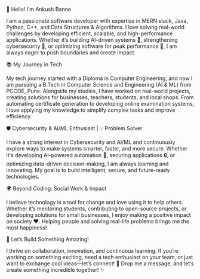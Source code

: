 👋 Hello! I’m Ankush Banne

I am a passionate software developer with expertise in MERN stack, Java, Python, C++, and Data Structures & Algorithms. I love solving real-world challenges by developing efficient, scalable, and high-performance applications. Whether it’s building AI-driven systems 🤖, strengthening cybersecurity 🔐, or optimizing software for peak performance 🚀, I am always eager to push boundaries and create impact.

📚 My Journey in Tech

My tech journey started with a Diploma in Computer Engineering, and now I am pursuing a B.Tech in Computer Science and Engineering (AI & ML) from PCCOE, Pune. Alongside my studies, I have worked on real-world projects, creating solutions for businesses, teachers, students, and local shops. From automating certificate generation to developing online examination systems, I love applying my knowledge to simplify complex tasks and improve efficiency.

🛡️ Cybersecurity & AI/ML Enthusiast | 💡 Problem Solver

I have a strong interest in Cybersecurity and AI/ML and continuously explore ways to make systems smarter, faster, and more secure. Whether it's developing AI-powered automation 🤖, securing applications 🔒, or optimizing data-driven decision-making, I am always learning and innovating. My goal is to build intelligent, secure, and future-ready technologies.

🌍 Beyond Coding: Social Work & Impact

I believe technology is a tool for change and love using it to help others. Whether it’s mentoring students, contributing to open-source projects, or developing solutions for small businesses, I enjoy making a positive impact on society ❤️. Helping people and solving real-life problems brings me the most happiness!

🚀 Let’s Build Something Amazing!

I thrive on collaboration, innovation, and continuous learning. If you’re working on something exciting, need a tech enthusiast on your team, or just want to exchange cool ideas—let’s connect! 🤝 Drop me a message, and let’s create something incredible together! ✨
